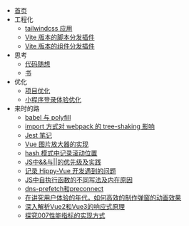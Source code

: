 - [首页](index.md)
- 工程化
  - [tailwindcss 应用](工程化/tailwindcss应用.md)
  - [Vite 版本的脚本分发插件](工程化/Vite版本的脚本分发插件.md)
  - [Vite 版本的组件分发插件](工程化/Vite版本的脚本分发插件.md)
- 思考
  - [代码随想](思考/代码随想.md)
  - [书](思考/书.md)
- 优化
  - [项目优化](优化/项目优化.md)
  - [小程序登录体验优化](优化/小程序登录体验优化.md)
- 来时的路
  - [babel 与 polyfill](来时的路/preset-env和polyfill及transform-runtime.md)
  - [import 方式对 webpack 的 tree-shaking 影响](来时的路/import方式对webpack的tree-shaking影响.md)
  - [Jest 笔记](来时的路/Jest单元测试总结.md)
  - [Vue 图片放大器的实现](来时的路/Vue图片放大器的实现.md)
  - [hash 模式中记录滚动位置](来时的路/Vue项目hash模式中记录滚动位置.md)
  - [JS中&&与||的优先级及实践](来时的路/JS中&&与||的优先级及实践.md)
  - [记录 Hippy-Vue 开发遇到的问题](来时的路/记录Hippy-Vue开发遇到的问题.md)
  - [JS中自执行函数的不同写法及内在原因](来时的路/JS中自执行函数的不同写法及内在原因.md)
  - [dns-prefetch和preconnect](来时的路/前端优化之dns-prefetch和preconnect.md)
  - [在讲究用户体验的年代，如何高效的制作弹窗的动画效果](来时的路/在讲究用户体验的年代，如何高效的制作弹窗的动画效果.md)
  - [深入解析Vue2和Vue3的响应式原理](来时的路/深入解析Vue2和Vue3的响应式原理.md)
  - [探究007性能指标的实现方式](来时的路/探究007性能指标的实现方式（首屏加载时间的计算）.md)
